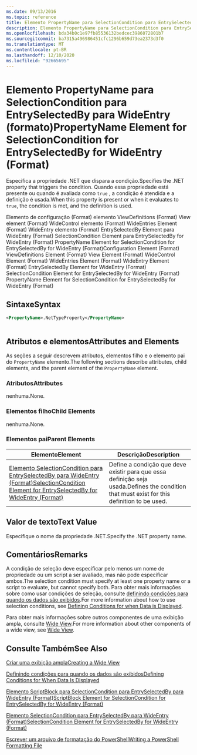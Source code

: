 ```yaml
---
ms.date: 09/13/2016
ms.topic: reference
title: Elemento PropertyName para SelectionCondition para EntrySelectedBy para WideEntry (formato)
description: Elemento PropertyName para SelectionCondition para EntrySelectedBy para WideEntry (formato)
ms.openlocfilehash: bda34b0c1e97fb85536132bedcec3986072801b7
ms.sourcegitcommit: ba7315a496986451cfc1296b659d73ea2373d3f0
ms.translationtype: MT
ms.contentlocale: pt-BR
ms.lasthandoff: 12/10/2020
ms.locfileid: "92665695"
---
```

# <a name="propertyname-element-for-selectioncondition-for-entryselectedby-for-wideentry-format"></a><span data-ttu-id="ff39c-103">Elemento PropertyName para SelectionCondition para EntrySelectedBy para WideEntry (formato)</span><span class="sxs-lookup"><span data-stu-id="ff39c-103">PropertyName Element for SelectionCondition for EntrySelectedBy for WideEntry (Format)</span></span>

<span data-ttu-id="ff39c-104">Especifica a propriedade .NET que dispara a condição.</span><span class="sxs-lookup"><span data-stu-id="ff39c-104">Specifies the .NET property that triggers the condition.</span></span> <span data-ttu-id="ff39c-105">Quando essa propriedade está presente ou quando é avaliada como `true` , a condição é atendida e a definição é usada.</span><span class="sxs-lookup"><span data-stu-id="ff39c-105">When this property is present or when it evaluates to `true`, the condition is met, and the definition is used.</span></span>

<span data-ttu-id="ff39c-106">Elemento de configuração (Format) elemento ViewDefinitions (Format) View element (Format) WideControl elemento (Format) WideEntries Element (Format) WideEntry elemento (Format) EntrySelectedBy Element para WideEntry (Format) SelectionCondition Element para EntrySelectedBy for WideEntry (Format) PropertyName Element for SelectionCondition for EntrySelectedBy for WideEntry (Format)</span><span class="sxs-lookup"><span data-stu-id="ff39c-106">Configuration Element (Format) ViewDefinitions Element (Format) View Element (Format) WideControl Element (Format) WideEntries Element (Format) WideEntry Element (Format) EntrySelectedBy Element for WideEntry (Format) SelectionCondition Element for EntrySelectedBy for WideEntry (Format) PropertyName Element for SelectionCondition for EntrySelectedBy for WideEntry (Format)</span></span>

## <a name="syntax"></a><span data-ttu-id="ff39c-107">Sintaxe</span><span class="sxs-lookup"><span data-stu-id="ff39c-107">Syntax</span></span>

```xml
<PropertyName>.NetTypeProperty</PropertyName>
```

```csharp

```

## <a name="attributes-and-elements"></a><span data-ttu-id="ff39c-108">Atributos e elementos</span><span class="sxs-lookup"><span data-stu-id="ff39c-108">Attributes and Elements</span></span>

<span data-ttu-id="ff39c-109">As seções a seguir descrevem atributos, elementos filho e o elemento pai do `PropertyName` elemento.</span><span class="sxs-lookup"><span data-stu-id="ff39c-109">The following sections describe attributes, child elements, and the parent element of the `PropertyName` element.</span></span>

### <a name="attributes"></a><span data-ttu-id="ff39c-110">Atributos</span><span class="sxs-lookup"><span data-stu-id="ff39c-110">Attributes</span></span>

<span data-ttu-id="ff39c-111">nenhuma.</span><span class="sxs-lookup"><span data-stu-id="ff39c-111">None.</span></span>

### <a name="child-elements"></a><span data-ttu-id="ff39c-112">Elementos filho</span><span class="sxs-lookup"><span data-stu-id="ff39c-112">Child Elements</span></span>

<span data-ttu-id="ff39c-113">nenhuma.</span><span class="sxs-lookup"><span data-stu-id="ff39c-113">None.</span></span>

### <a name="parent-elements"></a><span data-ttu-id="ff39c-114">Elementos pai</span><span class="sxs-lookup"><span data-stu-id="ff39c-114">Parent Elements</span></span>

|<span data-ttu-id="ff39c-115">Elemento</span><span class="sxs-lookup"><span data-stu-id="ff39c-115">Element</span></span>|<span data-ttu-id="ff39c-116">Descrição</span><span class="sxs-lookup"><span data-stu-id="ff39c-116">Description</span></span>|
|-------------|-----------------|
|[<span data-ttu-id="ff39c-117">Elemento SelectionCondition para EntrySelectedBy para WideEntry (Format)</span><span class="sxs-lookup"><span data-stu-id="ff39c-117">SelectionCondition Element for EntrySelectedBy for WideEntry (Format)</span></span>](./selectioncondition-element-for-entryselectedby-for-widecontrol-format.md)|<span data-ttu-id="ff39c-118">Define a condição que deve existir para que essa definição seja usada.</span><span class="sxs-lookup"><span data-stu-id="ff39c-118">Defines the condition that must exist for this definition to be used.</span></span>|

## <a name="text-value"></a><span data-ttu-id="ff39c-119">Valor de texto</span><span class="sxs-lookup"><span data-stu-id="ff39c-119">Text Value</span></span>

<span data-ttu-id="ff39c-120">Especifique o nome da propriedade .NET.</span><span class="sxs-lookup"><span data-stu-id="ff39c-120">Specify the .NET property name.</span></span>

## <a name="remarks"></a><span data-ttu-id="ff39c-121">Comentários</span><span class="sxs-lookup"><span data-stu-id="ff39c-121">Remarks</span></span>

<span data-ttu-id="ff39c-122">A condição de seleção deve especificar pelo menos um nome de propriedade ou um script a ser avaliado, mas não pode especificar ambos.</span><span class="sxs-lookup"><span data-stu-id="ff39c-122">The selection condition must specify at least one property name or a script to evaluate, but cannot specify both.</span></span> <span data-ttu-id="ff39c-123">Para obter mais informações sobre como usar condições de seleção, consulte [definindo condições para quando os dados são exibidos](./defining-conditions-for-displaying-data.md).</span><span class="sxs-lookup"><span data-stu-id="ff39c-123">For more information about how to use selection conditions, see [Defining Conditions for when Data is Displayed](./defining-conditions-for-displaying-data.md).</span></span>

<span data-ttu-id="ff39c-124">Para obter mais informações sobre outros componentes de uma exibição ampla, consulte [Wide View](./creating-a-wide-view.md).</span><span class="sxs-lookup"><span data-stu-id="ff39c-124">For more information about other components of a wide view, see [Wide View](./creating-a-wide-view.md).</span></span>

## <a name="see-also"></a><span data-ttu-id="ff39c-125">Consulte Também</span><span class="sxs-lookup"><span data-stu-id="ff39c-125">See Also</span></span>

[<span data-ttu-id="ff39c-126">Criar uma exibição ampla</span><span class="sxs-lookup"><span data-stu-id="ff39c-126">Creating a Wide View</span></span>](./creating-a-wide-view.md)

[<span data-ttu-id="ff39c-127">Definindo condições para quando os dados são exibidos</span><span class="sxs-lookup"><span data-stu-id="ff39c-127">Defining Conditions for When Data Is Displayed</span></span>](./defining-conditions-for-displaying-data.md)

[<span data-ttu-id="ff39c-128">Elemento ScriptBlock para SelectionCondition para EntrySelectedBy para WideEntry (Format)</span><span class="sxs-lookup"><span data-stu-id="ff39c-128">ScriptBlock Element for SelectionCondition for EntrySelectedBy for WideEntry (Format)</span></span>](./scriptblock-element-for-selectioncondition-for-entryselectedby-for-widecontrol-format.md)

[<span data-ttu-id="ff39c-129">Elemento SelectionCondition para EntrySelectedBy para WideEntry (Format)</span><span class="sxs-lookup"><span data-stu-id="ff39c-129">SelectionCondition Element for EntrySelectedBy for WideEntry (Format)</span></span>](./selectioncondition-element-for-entryselectedby-for-widecontrol-format.md)

[<span data-ttu-id="ff39c-130">Escrever um arquivo de formatação do PowerShell</span><span class="sxs-lookup"><span data-stu-id="ff39c-130">Writing a PowerShell Formatting File</span></span>](./writing-a-powershell-formatting-file.md)
